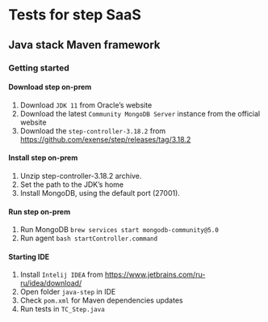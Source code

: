 # Tests for  step SaaS
## Java stack Maven framework
### Getting started


#### Download step on-prem
1. Download `JDK 11` from Oracle’s website
2. Download the latest `Community MongoDB Server` instance from the official website
3. Download the `step-controller-3.18.2` from https://github.com/exense/step/releases/tag/3.18.2

#### Install step on-prem
1. Unzip step-controller-3.18.2 archive.
2. Set the path to the JDK’s home
3. Install MongoDB, using the default port (27001).

#### Run step on-prem
1. Run MongoDB `brew services start mongodb-community@5.0`
2. Run agent `bash startController.command`

#### Starting IDE
1. Install `Intelij IDEA` from https://www.jetbrains.com/ru-ru/idea/download/
2. Open folder `java-step` in IDE
3. Check `pom.xml` for Maven dependencies updates
4. Run tests in `TC_Step.java`
